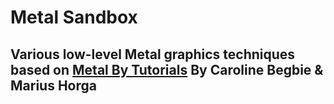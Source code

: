 #  Metal Sandbox
## Various low-level Metal graphics techniques based on [Metal By Tutorials](https://store.raywenderlich.com/products/metal-by-tutorials) By Caroline Begbie & Marius Horga 




